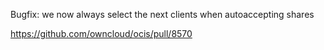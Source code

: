 Bugfix: we now always select the next clients when autoaccepting shares

https://github.com/owncloud/ocis/pull/8570
